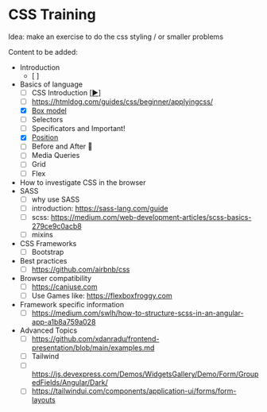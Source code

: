 # CSS Training

Idea: make an exercise to do the css styling / or smaller problems

Content to be added:
- Introduction
  - [ ] 
- Basics of language
  - [ ] CSS Introduction [[:arrow_forward:]](https://www.youtube.com/watch?v=OEV8gMkCHXQ)
  - [ ] https://htmldog.com/guides/css/beginner/applyingcss/
  - [x] [Box model](https://github.com/msg-CareerPaths/css-training/blob/main/docs/box-model.md)
  - [ ] Selectors
  - [ ] Specificators and Important!
  - [x] [Position](https://github.com/msg-CareerPaths/css-training/blob/main/docs/position.md)
  - [ ] Before and After :construction:
  - [ ] Media Queries
  - [ ] Grid
  - [ ] Flex
- How to investigate CSS in the browser
- SASS
  - [ ] why use SASS
  - [ ] introduction: https://sass-lang.com/guide
  - [ ] scss: https://medium.com/web-development-articles/scss-basics-279ce9c0acb8
  - [ ] mixins
- CSS Frameworks
  - [ ] Bootstrap
- Best practices
  - [ ] https://github.com/airbnb/css
- Browser compatibility
  - [ ] https://caniuse.com
  - [ ] Use Games like: https://flexboxfroggy.com
- Framework specific information
  - [ ] https://medium.com/swlh/how-to-structure-scss-in-an-angular-app-a1b8a759a028
  
- Advanced Topics
  - [ ] https://github.com/xdanradu/frontend-presentation/blob/main/examples.md
  - [ ] Tailwind
  - [ ] https://js.devexpress.com/Demos/WidgetsGallery/Demo/Form/GroupedFields/Angular/Dark/
  - [ ] https://tailwindui.com/components/application-ui/forms/form-layouts
